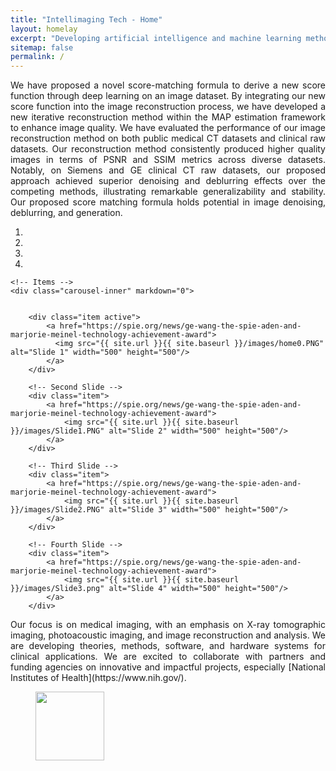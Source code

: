 ```yaml
---
title: "Intellimaging Tech - Home"
layout: homelay
excerpt: "Developing artificial intelligence and machine learning methods and technologies for medical imaging"
sitemap: false
permalink: /
---
```


<p style="text-align: justify;">We have proposed a novel score-matching formula to derive a new score function through deep learning on an image dataset. By integrating our new score function into the image reconstruction process, we have developed a new iterative reconstruction method within the MAP estimation framework to enhance image quality. We have evaluated the performance of our image reconstruction method on both public medical CT datasets and clinical raw datasets. Our reconstruction method consistently produced higher quality images in terms of PSNR and SSIM metrics across diverse datasets. Notably, on Siemens and GE clinical CT raw datasets, our proposed approach achieved superior denoising and deblurring effects over the competing methods, illustrating remarkable generalizability and stability. Our proposed score matching formula holds potential in image denoising, deblurring, and generation.</p>   

<div markdown="0" id="carousel" class="carousel slide" data-ride="carousel" data-interval="2500" data-pause="hover" >
    <!-- Menu -->
    <ol class="carousel-indicators">
        <li data-target="#carousel" data-slide-to="0" class="active"></li>
        <li data-target="#carousel" data-slide-to="1"></li>
        <li data-target="#carousel" data-slide-to="2"></li>
        <li data-target="#carousel" data-slide-to="3"></li>
    </ol>

    <!-- Items -->
    <div class="carousel-inner" markdown="0">

        
        <div class="item active">
            <a href="https://spie.org/news/ge-wang-the-spie-aden-and-marjorie-meinel-technology-achievement-award">
              <img src="{{ site.url }}{{ site.baseurl }}/images/home0.PNG" alt="Slide 1" width="500" height="500"/>
            </a>
        </div>

        <!-- Second Slide -->
        <div class="item">
            <a href="https://spie.org/news/ge-wang-the-spie-aden-and-marjorie-meinel-technology-achievement-award">
                <img src="{{ site.url }}{{ site.baseurl }}/images/Slide1.PNG" alt="Slide 2" width="500" height="500"/>
            </a>
        </div>

        <!-- Third Slide -->
        <div class="item">
            <a href="https://spie.org/news/ge-wang-the-spie-aden-and-marjorie-meinel-technology-achievement-award">
                <img src="{{ site.url }}{{ site.baseurl }}/images/Slide2.PNG" alt="Slide 3" width="500" height="500"/>
            </a>
        </div>

        <!-- Fourth Slide -->
        <div class="item">
            <a href="https://spie.org/news/ge-wang-the-spie-aden-and-marjorie-meinel-technology-achievement-award">
                <img src="{{ site.url }}{{ site.baseurl }}/images/Slide3.png" alt="Slide 4" width="500" height="500"/>
            </a>
        </div>
  </div>
  <!--
  <a class="left carousel-control" role="button" data-slide="prev">
    <span class="glyphicon glyphicon-chevron-left" aria-hidden="true"></span>
    <span class="sr-only">Previous</span>
  </a>
  <a class="right carousel-control" role="button" data-slide="next">
    <span class="glyphicon glyphicon-chevron-right" aria-hidden="true"></span>
    <span class="sr-only">Next</span>
  </a>
  -->

  <!--
  <a class="left carousel-control" role="button" data-slide="prev" onclick="moveCarousel('prev')">
    <span class="glyphicon glyphicon-chevron-left" aria-hidden="true"></span>
    <span class="sr-only">Previous</span>
  </a>
  <a class="right carousel-control" role="button" data-slide="next" onclick="moveCarousel('next')">
    <span class="glyphicon glyphicon-chevron-right" aria-hidden="true"></span>
    <span class="sr-only">Next</span>
  </a>
  -->
</div>

<!-- jQuery (necessary for Bootstrap's JavaScript plugins) -->
<script src="https://ajax.googleapis.com/ajax/libs/jquery/1.12.4/jquery.min.js"></script>
<!-- Include all compiled plugins (below), or include individual files as needed -->
<script src="https://maxcdn.bootstrapcdn.com/bootstrap/3.3.7/js/bootstrap.min.js"></script>

<p style="text-align: justify;">Our focus is on medical imaging, with an emphasis on X-ray tomographic imaging, photoacoustic imaging, and image reconstruction and analysis. We are developing theories, methods, software, and hardware systems for clinical applications. We are excited to collaborate with partners and funding agencies on innovative and impactful projects, especially [National Institutes of Health](https://www.nih.gov/).</p>


<figure class="fourth">
  <img src="{{ site.url }}{{ site.baseurl }}/images/logopic/logo-nih.jpg" style="width: 110px">
</figure>
